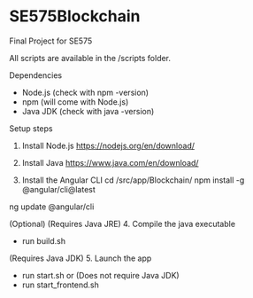 # SE575Blockchain
Final Project for SE575

All scripts are available in the <installation directory>/scripts folder.


Dependencies
- Node.js (check with npm -version)
- npm (will come with Node.js)
- Java JDK (check with java -version)

Setup steps
1. Install Node.js
https://nodejs.org/en/download/


2. Install Java
https://www.java.com/en/download/


3. Install the Angular CLI
cd <installation directory>/src/app/Blockchain/
npm install -g @angular/cli@latest
<new cmd window>
ng update @angular/cli


(Optional)
(Requires Java JRE)
4. Compile the java executable
- run build.sh


(Requires Java JDK)
5. Launch the app
- run start.sh
or
(Does not require Java JDK)
- run start_frontend.sh